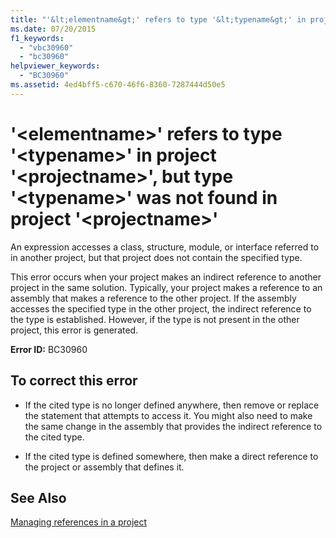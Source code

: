 ```yaml
---
title: "'&lt;elementname&gt;' refers to type '&lt;typename&gt;' in project '&lt;projectname&gt;', but type '&lt;typename&gt;' was not found in project '&lt;projectname&gt;'"
ms.date: 07/20/2015
f1_keywords: 
  - "vbc30960"
  - "bc30960"
helpviewer_keywords: 
  - "BC30960"
ms.assetid: 4ed4bff5-c670-46f6-8360-7287444d50e5
---
```

# '&lt;elementname&gt;' refers to type '&lt;typename&gt;' in project '&lt;projectname&gt;', but type '&lt;typename&gt;' was not found in project '&lt;projectname&gt;'
An expression accesses a class, structure, module, or interface referred to in another project, but that project does not contain the specified type.  
  
 This error occurs when your project makes an indirect reference to another project in the same solution. Typically, your project makes a reference to an assembly that makes a reference to the other project. If the assembly accesses the specified type in the other project, the indirect reference to the type is established. However, if the type is not present in the other project, this error is generated.  
  
 **Error ID:** BC30960  
  
## To correct this error  
  
-   If the cited type is no longer defined anywhere, then remove or replace the statement that attempts to access it. You might also need to make the same change in the assembly that provides the indirect reference to the cited type.  
  
-   If the cited type is defined somewhere, then make a direct reference to the project or assembly that defines it.  
  
## See Also  
 [Managing references in a project](/visualstudio/ide/managing-references-in-a-project)  
 

